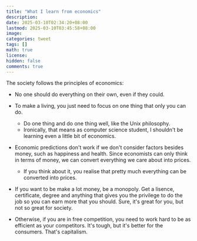 ```yaml
---
title: "What I learn from economics"
description: 
date: 2025-03-10T02:34:20+08:00
lastmod: 2025-03-10T03:45:58+08:00
image: 
categories: tweet
tags: []
math: true
license: 
hidden: false
comments: true
---
```


The society follows the principles of economics:

- No one should do everything on their own, even if they could.
- To make a living, you just need to focus on one thing that only you can do.
	- Do one thing and do one thing well, like the Unix philosophy.
	- Ironically, that means as computer science student, I shouldn't be learning even a little bit of economics.

- Economic predictions don't work if we don't consider factors besides money, such as  happiness and health. Since economists can only think in terms of money, we can convert everything we care about into prices.
	- If you think about it, you realise that pretty much everything can be converted into prices.

- If you want to be make a lot money, be a monopoly. Get a lisence, certificate, degree and anything that gives you the privilege to do the job so you can earn more that you should. Sure, it's great for you, but not so great for society.

- Otherwise, if you are in free competition, you need to work hard to be as efficient as your competitors. It's tough, but it's better for the consumers. That's capitalism.

